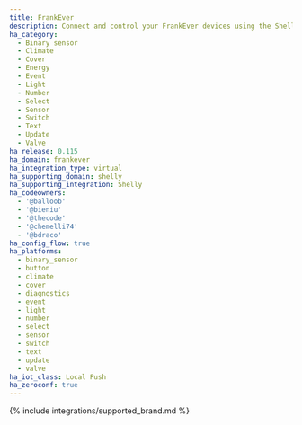 ```yaml
---
title: FrankEver
description: Connect and control your FrankEver devices using the Shelly integration
ha_category:
  - Binary sensor
  - Climate
  - Cover
  - Energy
  - Event
  - Light
  - Number
  - Select
  - Sensor
  - Switch
  - Text
  - Update
  - Valve
ha_release: 0.115
ha_domain: frankever
ha_integration_type: virtual
ha_supporting_domain: shelly
ha_supporting_integration: Shelly
ha_codeowners:
  - '@balloob'
  - '@bieniu'
  - '@thecode'
  - '@chemelli74'
  - '@bdraco'
ha_config_flow: true
ha_platforms:
  - binary_sensor
  - button
  - climate
  - cover
  - diagnostics
  - event
  - light
  - number
  - select
  - sensor
  - switch
  - text
  - update
  - valve
ha_iot_class: Local Push
ha_zeroconf: true
---
```


{% include integrations/supported_brand.md %}
